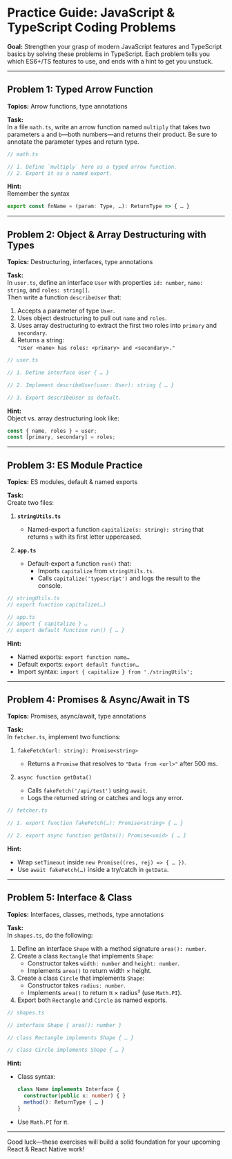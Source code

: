 # Practice Guide: JavaScript & TypeScript Coding Problems

**Goal:** Strengthen your grasp of modern JavaScript features and TypeScript basics by solving these problems in TypeScript. Each problem tells you which ES6+/TS features to use, and ends with a hint to get you unstuck.

---

## Problem 1: Typed Arrow Function

**Topics:** Arrow functions, type annotations

**Task:**  
In a file `math.ts`, write an arrow function named `multiply` that takes two parameters `a` and `b`—both numbers—and returns their product. Be sure to annotate the parameter types and return type.

```ts
// math.ts

// 1. Define `multiply` here as a typed arrow function.
// 2. Export it as a named export.
```

**Hint:**  
Remember the syntax  
```ts
export const fnName = (param: Type, …): ReturnType => { … }
```

---

## Problem 2: Object & Array Destructuring with Types

**Topics:** Destructuring, interfaces, type annotations

**Task:**  
In `user.ts`, define an interface `User` with properties `id: number`, `name: string`, and `roles: string[]`.  
Then write a function `describeUser` that:

1. Accepts a parameter of type `User`.  
2. Uses object destructuring to pull out `name` and `roles`.  
3. Uses array destructuring to extract the first two roles into `primary` and `secondary`.  
4. Returns a string:  
   `"User <name> has roles: <primary> and <secondary>."`

```ts
// user.ts

// 1. Define interface User { … }

// 2. Implement describeUser(user: User): string { … }

// 3. Export describeUser as default.
```

**Hint:**  
Object vs. array destructuring look like:  
```ts
const { name, roles } = user;
const [primary, secondary] = roles;
```

---

## Problem 3: ES Module Practice

**Topics:** ES modules, default & named exports

**Task:**  
Create two files:

1. **`stringUtils.ts`**  
   - Named-export a function `capitalize(s: string): string` that returns `s` with its first letter uppercased.  

2. **`app.ts`**  
   - Default-export a function `run()` that:  
     - Imports `capitalize` from `stringUtils.ts`.  
     - Calls `capitalize('typescript')` and logs the result to the console.

```ts
// stringUtils.ts
// export function capitalize(…)

// app.ts
// import { capitalize } …
// export default function run() { … }
```

**Hint:**  
- Named exports: `export function name…`  
- Default exports: `export default function…`  
- Import syntax: `import { capitalize } from './stringUtils';`

---

## Problem 4: Promises & Async/Await in TS

**Topics:** Promises, async/await, type annotations

**Task:**  
In `fetcher.ts`, implement two functions:

1. `fakeFetch(url: string): Promise<string>`  
   - Returns a `Promise` that resolves to `"Data from <url>"` after 500 ms.  

2. `async function getData()`  
   - Calls `fakeFetch('/api/test')` using `await`.  
   - Logs the returned string or catches and logs any error.

```ts
// fetcher.ts

// 1. export function fakeFetch(…): Promise<string> { … }

// 2. export async function getData(): Promise<void> { … }
```

**Hint:**  
- Wrap `setTimeout` inside `new Promise((res, rej) => { … })`.  
- Use `await fakeFetch(…)` inside a try/catch in `getData`.

---

## Problem 5: Interface & Class

**Topics:** Interfaces, classes, methods, type annotations

**Task:**  
In `shapes.ts`, do the following:

1. Define an interface `Shape` with a method signature `area(): number`.  
2. Create a class `Rectangle` that implements `Shape`:  
   - Constructor takes `width: number` and `height: number`.  
   - Implements `area()` to return width × height.  
3. Create a class `Circle` that implements `Shape`:  
   - Constructor takes `radius: number`.  
   - Implements `area()` to return π × radius² (use `Math.PI`).  
4. Export both `Rectangle` and `Circle` as named exports.

```ts
// shapes.ts

// interface Shape { area(): number }

// class Rectangle implements Shape { … }

// class Circle implements Shape { … }
```

**Hint:**  
- Class syntax:  
  ```ts
  class Name implements Interface {
    constructor(public x: number) { }
    method(): ReturnType { … }
  }
  ```
- Use `Math.PI` for π.

---

Good luck—these exercises will build a solid foundation for your upcoming React & React Native work!
